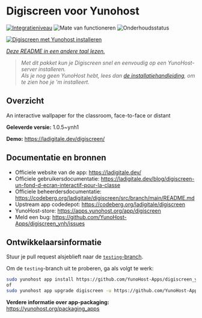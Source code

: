 <!--
NB: Deze README is automatisch gegenereerd door <https://github.com/YunoHost/apps/tree/master/tools/readme_generator>
Hij mag NIET handmatig aangepast worden.
-->

# Digiscreen voor Yunohost

[![Integratieniveau](https://apps.yunohost.org/badge/integration/digiscreen)](https://ci-apps.yunohost.org/ci/apps/digiscreen/)
![Mate van functioneren](https://apps.yunohost.org/badge/state/digiscreen)
![Onderhoudsstatus](https://apps.yunohost.org/badge/maintained/digiscreen)

[![Digiscreen met Yunohost installeren](https://install-app.yunohost.org/install-with-yunohost.svg)](https://install-app.yunohost.org/?app=digiscreen)

*[Deze README in een andere taal lezen.](./ALL_README.md)*

> *Met dit pakket kun je Digiscreen snel en eenvoudig op een YunoHost-server installeren.*  
> *Als je nog geen YunoHost hebt, lees dan [de installatiehandleiding](https://yunohost.org/install), om te zien hoe je 'm installeert.*

## Overzicht

An interactive wallpaper for the classroom, face-to-face or distant


**Geleverde versie:** 1.0.5~ynh1

**Demo:** <https://ladigitale.dev/digiscreen/>
## Documentatie en bronnen

- Officiele website van de app: <https://ladigitale.dev/>
- Officiele gebruikersdocumentatie: <https://ladigitale.dev/blog/digiscreen-un-fond-d-ecran-interactif-pour-la-classe>
- Officiele beheerdersdocumentatie: <https://codeberg.org/ladigitale/digiscreen/src/branch/main/README.md>
- Upstream app codedepot: <https://codeberg.org/ladigitale/digiscreen>
- YunoHost-store: <https://apps.yunohost.org/app/digiscreen>
- Meld een bug: <https://github.com/YunoHost-Apps/digiscreen_ynh/issues>

## Ontwikkelaarsinformatie

Stuur je pull request alsjeblieft naar de [`testing`-branch](https://github.com/YunoHost-Apps/digiscreen_ynh/tree/testing).

Om de `testing`-branch uit te proberen, ga als volgt te werk:

```bash
sudo yunohost app install https://github.com/YunoHost-Apps/digiscreen_ynh/tree/testing --debug
of
sudo yunohost app upgrade digiscreen -u https://github.com/YunoHost-Apps/digiscreen_ynh/tree/testing --debug
```

**Verdere informatie over app-packaging:** <https://yunohost.org/packaging_apps>
